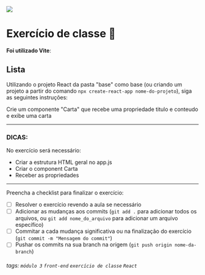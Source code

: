 ![](https://i.imgur.com/xG74tOh.png)

# Exercício de classe 🏫

**Foi utilizado Vite**:
## Lista
Utilizando o projeto React da pasta "base" como base (ou criando um projeto a partir do comando `npx create-react-app nome-do-projeto`), siga as seguintes instruções:

Crie um componente "Carta" que recebe uma propriedade titulo e conteudo e exibe uma carta

---
### DICAS:

No exercício será necessário:
- Criar a estrutura HTML geral no app.js
- Criar o component Carta 
- Receber as propriedades

---

Preencha a checklist para finalizar o exercício:

- [ ] Resolver o exercício revendo a aula se necessário
- [ ] Adicionar as mudanças aos commits (`git add .` para adicionar todos os arquivos, ou `git add nome_do_arquivo` para adicionar um arquivo específico)
- [ ] Commitar a cada mudança significativa ou na finalização do exercício (`git commit -m "Mensagem do commit"`)
- [ ] Pushar os commits na sua branch na origem (`git push origin nome-da-branch`)

###### tags: `módulo 3` `front-end` `exercício de classe` `React`


